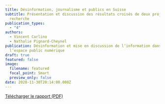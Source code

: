 ```yaml
---
title: Désinformation, journalisme et publics en Suisse
subtitle: Présentation et discussion des résultats croisés de deux projets de
  recherche
publication_types:
  - "4"
authors:
  - Vincent Carlino
  - Nathalie Pignard-Cheynel
publication: Désinformation et mise en discussion de l’information dans
  l’espace public numérique
draft: true
featured: false
image:
  filename: featured
  focal_point: Smart
  preview_only: false
date: 2020-11-30T20:14:00.000Z
---
```

[Télécharger le rapport (PDF)](https://libra.unine.ch/export/DL/44224.pdf)